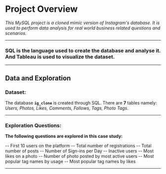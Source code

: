 # Project Overview

*This MySQL project is a cloned mimic version of Instagram's database. It is used to perform data analysis for real world business related questions and scenarios.*

-------------------------------------------------------------------------------------------------------------------------------------------------
### SQL is the language used to create the database and analyse it. And Tableau is used to visualize the dataset. 
-------------------------------------------------------------------------------------------------------------------------------------------------
## Data and Exploration

### Dataset: <br />

The database **`ig_clone`** is created through SQL. There are **7** tables namely: *Users, Photos, Likes, Comments, Follows, Tags, Photo Tags*.

-------------------------------------------------------------------------------------------------------------------------------------------------

### Exploration Questions: <br />
 
**The following questions are explored in this case study:**
 
-- First 10 users on the platform
-- Total number of registrations
-- Total number of posts
-- Number of Sign-ins per Day
-- Inactive users
-- Most likes on a photo
-- Number of photo posted by most active users
-- Most popular tag names by usage
-- Most popular tag names by likes


 
-------------------------------------------------------------------------------------------------------------------------------------------------
